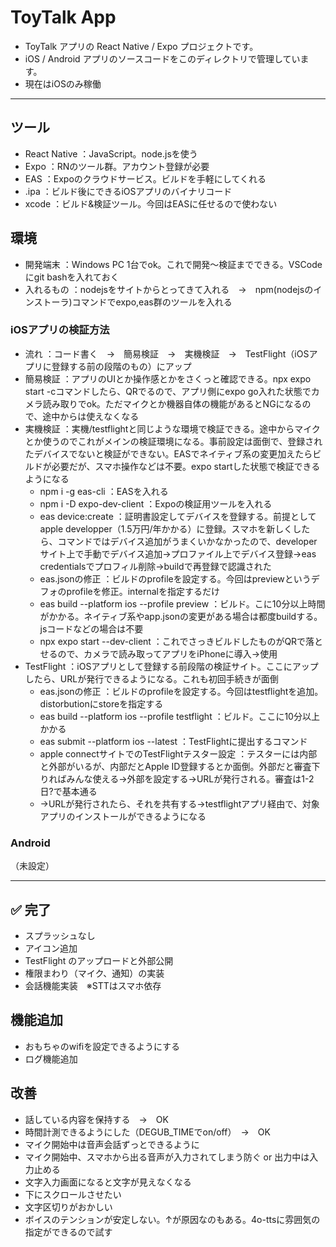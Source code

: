 # ToyTalk App

- ToyTalk アプリの React Native / Expo プロジェクトです。
- iOS / Android アプリのソースコードをこのディレクトリで管理しています。
- 現在はiOSのみ稼働

---
## ツール
- React Native	：JavaScript。node.jsを使う
- Expo          ：RNのツール群。アカウント登録が必要
- EAS			      ：Expoのクラウドサービス。ビルドを手軽にしてくれる
- .ipa			    ：ビルド後にできるiOSアプリのバイナリコード
- xcode			    ：ビルド&検証ツール。今回はEASに任せるので使わない

## 環境
- 開発端末       ：Windows PC 1台でok。これで開発～検証までできる。VSCodeにgit bashを入れておく
- 入れるもの     ：nodejsをサイトからとってきて入れる　→　npm(nodejsのインストーラ)コマンドでexpo,eas群のツールを入れる

### iOSアプリの検証方法
- 流れ          ：コード書く　→　簡易検証　→　実機検証　→　TestFlight（iOSアプリに登録する前の段階のもの）にアップ
- 簡易検証       ：アプリのUIとか操作感とかをさくっと確認できる。npx expo start -cコマンドしたら、QRでるので、アプリ側にexpo go入れた状態でカメラ読み取りでok。ただマイクとか機器自体の機能があるとNGになるので、途中からは使えなくなる
- 実機検証       ：実機/testflightと同じような環境で検証できる。途中からマイクとか使うのでこれがメインの検証環境になる。事前設定は面倒で、登録されたデバイスでないと検証ができない。EASでネイティブ系の変更加えたらビルドが必要だが、スマホ操作などは不要。expo startした状態で検証できるようになる
  - npm i -g eas-cli             ：EASを入れる
  - npm i -D expo-dev-client     ：Expoの検証用ツールを入れる
  - eas device:create            ：証明書設定してデバイスを登録する。前提としてapple developper（1.5万円/年かかる）に登録。スマホを新しくしたら、コマンドではデバイス追加がうまくいかなかったので、developerサイト上で手動でデバイス追加→プロファイル上でデバイス登録→eas credentialsでプロフィル削除→buildで再登録で認識された
  - eas.jsonの修正               ：ビルドのprofileを設定する。今回はpreviewというデフォのprofileを修正。internalを指定するだけ
  - eas build --platform ios --profile preview    ：ビルド。こに10分以上時間がかかる。ネイティブ系やapp.jsonの変更がある場合は都度buildする。jsコードなどの場合は不要
  - npx expo start --dev-client  ：これでさっきビルドしたものがQRで落とせるので、カメラで読み取ってアプリをiPhoneに導入→使用
- TestFlight    ：iOSアプリとして登録する前段階の検証サイト。ここにアップしたら、URLが発行できるようになる。これも初回手続きが面倒
  - eas.jsonの修正               ：ビルドのprofileを設定する。今回はtestflightを追加。distorbutionにstoreを指定する
  - eas build --platform ios --profile testflight   ：ビルド。ここに10分以上かかる
  - eas submit --platform ios --latest  ：TestFlightに提出するコマンド
  - apple connectサイトでのTestFlightテスター設定      ：テスターには内部と外部がいるが、内部だとApple ID登録するとか面倒。外部だと審査下りればみんな使える→外部を設定する→URLが発行される。審査は1-2日?で基本通る
  - →URLが発行されたら、それを共有する→testflightアプリ経由で、対象アプリのインストールができるようになる

### Android

（未設定）

---

## ✅ 完了
* スプラッシュなし
* アイコン追加
* TestFlight のアップロードと外部公開
* 権限まわり（マイク、通知）の実装
* 会話機能実装　※STTはスマホ依存

## 機能追加
* おもちゃのwifiを設定できるようにする
* ログ機能追加

## 改善
* 話している内容を保持する　→　OK
* 時間計測できるようにした（DEGUB_TIMEでon/off）　→　OK
* マイク開始中は音声会話ずっとできるように
* マイク開始中、スマホから出る音声が入力されてしまう防ぐ or 出力中は入力止める
* 文字入力画面になると文字が見えなくなる
* 下にスクロールさせたい
* 文字区切りがおかしい
* ボイスのテンションが安定しない。↑が原因なのもある。4o-ttsに雰囲気の指定ができるので試す

```

